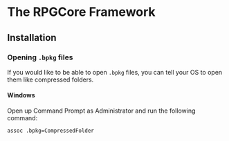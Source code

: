 # The RPGCore Framework

## Installation

### Opening `.bpkg` files

If you would like to be able to open `.bpkg` files, you can tell your OS to open them like compressed folders.

#### Windows

Open up Command Prompt as Administrator and run the following command:

```assoc .bpkg=CompressedFolder```
